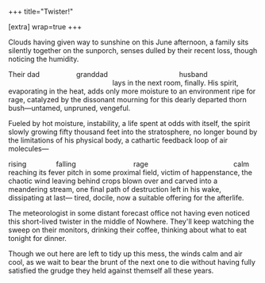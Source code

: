 +++
title="Twister!"

[extra]
wrap=true
+++

Clouds having given way to sunshine on this June afternoon,
a family sits silently together on the sunporch, senses
dulled by their recent loss, though noticing the humidity.

Their dad
&emsp;&emsp;&emsp;&emsp;&emsp;granddad
&emsp;&emsp;&emsp;&emsp;&emsp;&emsp;&emsp;&emsp;&emsp;&emsp;husband
&emsp;&emsp;&emsp;&emsp;&emsp;&emsp;&emsp;&emsp;&emsp;&emsp;&emsp;&emsp;&emsp;&emsp;&emsp;lays in the next room, finally.
His spirit, evaporating in the heat, adds only more moisture to an
environment ripe for rage, catalyzed by the dissonant mourning
for this dearly departed thorn bush—untamed, unpruned, vengeful.

Fueled by hot moisture, instability, a life spent at odds with itself,
the spirit slowly growing fifty thousand feet into the stratosphere,
no longer bound by the limitations of his physical body, 
a cathartic feedback loop of air molecules—

rising
&emsp;&emsp;&emsp;&emsp;falling
&emsp;&emsp;&emsp;&emsp;&emsp;&emsp;&emsp;&emsp;rage
&emsp;&emsp;&emsp;&emsp;&emsp;&emsp;&emsp;&emsp;&emsp;&emsp;&emsp;&emsp;calm reaching its fever pitch in some
proximal field, victim of happenstance, the chaotic wind leaving 
behind crops blown over and carved into a meandering stream,
one final path of destruction left in his wake, dissipating at last—
tired, docile, now a suitable offering for the afterlife.

The meteorologist in some distant forecast office not having
even noticed this short-lived twister in the middle of Nowhere.
They'll keep watching the sweep on their monitors, drinking their
coffee, thinking about what to eat tonight for dinner.

Though we out here are left to tidy up this mess, the winds
calm and air cool, as we wait to bear the brunt
of the next one to die without having
fully satisfied the grudge they
held against themself
all these
years.